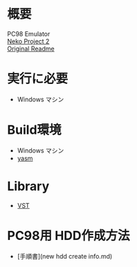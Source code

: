 
# 概要
PC98 Emulator  
[Neko Project 2](https://www.yui.ne.jp/np2/)  
[Original Readme](https://github.com/turtle-insect/np2/blob/master/README_original.md)

# 実行に必要
* Windows マシン

# Build環境
* Windows マシン
* [yasm](https://yasm.tortall.net/)

# Library
* [VST](https://www.steinberg.net/developers/)

# PC98用 HDD作成方法
* [手順書](new hdd create info.md)
